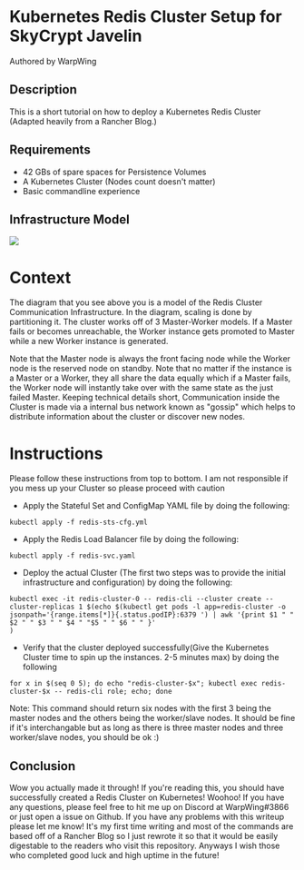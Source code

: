 # Kubernetes Redis Cluster Setup  for SkyCrypt Javelin
Authored by WarpWing
## Description 

This is a short tutorial on how to deploy a Kubernetes Redis Cluster (Adapted heavily from a Rancher Blog.)

## Requirements
- 42 GBs of spare spaces for Persistence Volumes 
- A Kubernetes Cluster (Nodes count doesn't matter)
- Basic commandline experience

## Infrastructure Model 

![](https://rancher.com/img/blog/2018/deploying-redis-cluster/01-rancher-redis-cluster-architecture_hu26fb1ab7510f6a361f82914dbd2d473e_116029_1000x0_resize_box_2.png)

# Context

The diagram that you see above you is a model of the Redis Cluster Communication Infrastructure. In the diagram, scaling is done by partitioning it. The cluster works off of 3 Master-Worker models. If a Master fails or becomes unreachable, the Worker instance gets promoted to Master while a new Worker instance is generated. 

Note that the Master node is always the front facing node while the Worker node is the reserved node on standby. Note that no matter if the instance is a Master or a Worker, they all share the data equally which if a Master fails, the Worker node will instantly take over with the same state as the just failed Master. Keeping technical details short, Communication inside the Cluster is made via a internal bus network known as "gossip" which helps to distribute information about the cluster or discover new nodes.

# Instructions 

Please follow these instructions from top to bottom. I am not responsible if you mess up your Cluster so please proceed with caution 

- Apply the Stateful Set and ConfigMap YAML file by doing the following:
```shell
kubectl apply -f redis-sts-cfg.yml
``` 
- Apply the Redis Load Balancer file by doing the following: 
```shell 
kubectl apply -f redis-svc.yaml
``` 
- Deploy the actual Cluster (The first two steps was to provide the initial infrastructure and configuration) by doing the following: 
```shell 
kubectl exec -it redis-cluster-0 -- redis-cli --cluster create --cluster-replicas 1 $(echo $(kubectl get pods -l app=redis-cluster -o jsonpath='{range.items[*]}{.status.podIP}:6379 ') | awk '{print $1 " " $2 " " $3 " " $4 " "$5 " " $6 " " }'
)
```
- Verify that the cluster deployed successfully(Give the Kubernetes Cluster time to spin up the instances. 2-5 minutes max) by doing the following 
```shell
for x in $(seq 0 5); do echo "redis-cluster-$x"; kubectl exec redis-cluster-$x -- redis-cli role; echo; done
```
Note: This command should return six nodes with the first 3 being the master nodes and the others being the worker/slave nodes. It should be fine if it's interchangable but as long as there is three master nodes and three worker/slave nodes, you should be ok :)

## Conclusion

Wow you actually made it through! If you're reading this, you should have successfully created a Redis Cluster on Kubernetes! Woohoo! If you have any questions, please feel free to hit me up on Discord at WarpWing#3866 or just open a issue on Github. If you have any problems with this writeup please let me know! It's my first time writing and most of the commands are based off of a Rancher Blog so I just rewrote it so that it would be easily digestable to the readers who visit this repository. Anyways I wish those who completed good luck and high uptime in the future!

